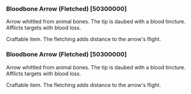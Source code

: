 ### Bloodbone Arrow (Fletched) [50300000]

Arrow whittled from animal bones. The tip is daubed with a blood tincture. Afflicts targets with blood loss.

Craftable item. The fletching adds distance to the arrow's flight.### Bloodbone Arrow (Fletched) [50300000]

Arrow whittled from animal bones. The tip is daubed with a blood tincture. Afflicts targets with blood loss.

Craftable item. The fletching adds distance to the arrow's flight.